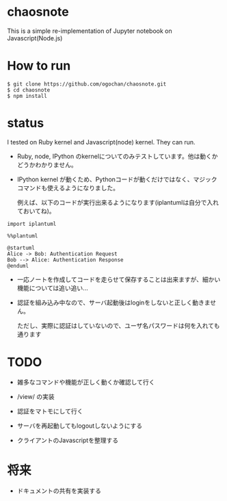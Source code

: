 # chaosnote

This is a simple re-implementation of Jupyter notebook on Javascript(Node.js)

# How to run

```
$ git clone https://github.com/ogochan/chaosnote.git
$ cd chaosnote
$ npm install
```

# status

I tested on Ruby kernel and Javascript(node) kernel. They can run.

* Ruby, node, IPython のkernelについてのみテストしています。他は動くかどうかわかりません。

* IPython kernel が動くため、Pythonコードが動くだけではなく、マジックコマンドも使えるようになりました。

  例えば、以下のコードが実行出来るようになります(iplantumlは自分で入れておいてね)。


```
import iplantuml

%%plantuml

@startuml
Alice -> Bob: Authentication Request
Bob --> Alice: Authentication Response
@enduml
```

* 一応ノートを作成してコードを走らせて保存することは出来ますが、細かい機能については追い追い...

* 認証を組み込み中なので、サーバ起動後はloginをしないと正しく動きません。

  ただし、実際に認証はしていないので、ユーザ名パスワードは何を入れても通ります

# TODO

* 雑多なコマンドや機能が正しく動くか確認して行く

* /view/ の実装

* 認証をマトモにして行く

* サーバを再起動してもlogoutしないようにする

* クライアントのJavascriptを整理する

# 将来

* ドキュメントの共有を実装する
